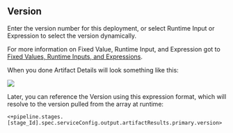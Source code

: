 ## Version

Enter the version number for this deployment, or select Runtime Input or Expression to select the version dynamically.

For more information on Fixed Value, Runtime Input, and Expression got to [Fixed Values, Runtime Inputs, and Expressions](../../../platform/20_References/runtime-inputs.md).

When you done Artifact Details will look something like this:

![](./static/add-a-custom-artifact-source-for-cd-08.png)

Later, you can reference the Version using this expression format, which will resolve to the version pulled from the array at runtime:

`<+pipeline.stages.[stage_Id].spec.serviceConfig.output.artifactResults.primary.version>`
